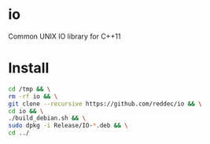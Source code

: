 # io
Common UNIX IO library for C++11

# Install

```bash
cd /tmp && \
rm -rf io && \
git clone --recursive https://github.com/reddec/io && \
cd io && \
./build_debian.sh && \
sudo dpkg -i Release/IO-*.deb && \
cd ../
```
